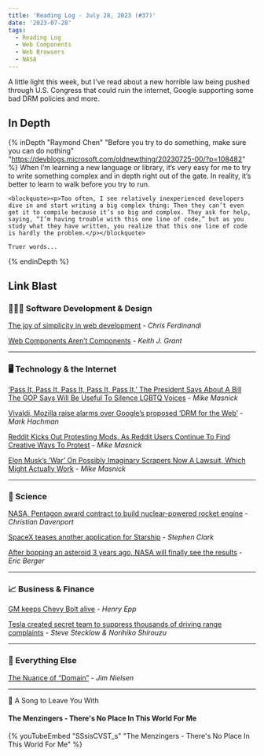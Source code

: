 ```yaml
---
title: 'Reading Log - July 28, 2023 (#37)'
date: '2023-07-28'
tags:
  - Reading Log
  - Web Components
  - Web Browsers
  - NASA
---
```


A little light this week, but I've read about a new horrible law being pushed through U.S. Congress that could ruin the internet, Google supporting some bad DRM policies and more.
<!-- excerpt -->

<h2 class="old">In Depth</h2>

{% inDepth "Raymond Chen" "Before you try to do something, make sure you can do nothing" "https://devblogs.microsoft.com/oldnewthing/20230725-00/?p=108482" %}
    When I’m learning a new language or library, it’s very easy for me to try to write something complex and in depth right out of the gate. In reality, it’s better to learn to walk before you try to run.

    <blockquote><p>Too often, I see relatively inexperienced developers dive in and start writing a big complex thing: Then they can’t even get it to compile because it’s so big and complex. They ask for help, saying, “I’m having trouble with this one line of code,” but as you study what they have written, you realize that this one line of code is hardly the problem.</p></blockquote>

    Truer words...
{% endinDepth %}

<h2 class="old">Link Blast</h2>

### 👨🏼‍💻 Software Development & Design

[The joy of simplicity in web development](https://gomakethings.com/the-joy-of-simplicity-in-web-development/) - *Chris Ferdinandi*

[Web Components Aren’t Components](https://keithjgrant.com/posts/2023/07/web-components-arent-components/) - *Keith J. Grant*

---

### 🖥 Technology & the Internet

[‘Pass It, Pass It, Pass It, Pass It, Pass It,’ The President Says About A Bill The GOP Says Will Be Useful To Silence LGBTQ Voices](https://www.techdirt.com/2023/07/26/pass-it-pass-it-pass-it-pass-it-pass-it-the-president-says-about-a-bill-the-gop-says-will-be-useful-to-silence-lgbtq-voices/) - *Mike Masnick*

[Vivaldi, Mozilla raise alarms over Google’s proposed ‘DRM for the Web’](https://www.pcworld.com/article/2009730/vivaldi-mozilla-warn-of-googles-proposed-drm-for-the-web.html) - *Mark Hachman*

[Reddit Kicks Out Protesting Mods, As Reddit Users Continue To Find Creative Ways To Protest](https://www.techdirt.com/2023/07/25/reddit-kicks-out-protesting-mods-as-reddit-users-continue-to-find-creative-ways-to-protest/) - *Mike Masnick*

[Elon Musk’s ‘War’ On Possibly Imaginary Scrapers Now A Lawsuit, Which Might Actually Work](https://www.techdirt.com/2023/07/24/elon-musks-war-on-possibly-imaginary-scrapers-now-a-lawsuit-which-might-actually-work/) - *Mike Masnick*

---

### 🔬 Science

[NASA, Pentagon award contract to build nuclear-powered rocket engine](https://www.washingtonpost.com/technology/2023/07/26/nuclear-rocket-contract-nasa-darpa/) - *Christian Davenport*

[SpaceX teases another application for Starship](https://arstechnica.com/space/2023/07/could-spacex-turn-starship-into-a-space-station/) - *Stephen Clark*

[After bopping an asteroid 3 years ago, NASA will finally see the results](https://arstechnica.com/space/2023/07/christmas-is-coming-for-asteroid-scientists-just-2-months-from-today/) - *Eric Berger*

---

### 📈 Business & Finance

[GM keeps Chevy Bolt alive](https://www.marketplace.org/2023/07/28/gm-keeps-chevy-bolt-alive/) - *Henry Epp*

[Tesla created secret team to suppress thousands of driving range complaints](https://www.reuters.com/investigates/special-report/tesla-batteries-range/) - *Steve Stecklow & Norihiko Shirouzu*

---

### 🎒 Everything Else

[The Nuance of “Domain”](https://blog.jim-nielsen.com/2023/domain-nuance/) - *Jim Nielsen*

---

🎵 A Song to Leave You With

#### The Menzingers - There's No Place In This World For Me

{% youTubeEmbed "SSsisCVST_s" "The Menzingers - There's No Place In This World For Me" %}
